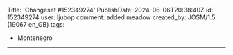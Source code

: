 Title: 'Changeset #152349274'
PublishDate: 2024-06-06T20:38:40Z
id: 152349274
user: ljubop
comment: added meadow
created_by: JOSM/1.5 (19067 en_GB)
tags:
- Montenegro

---
